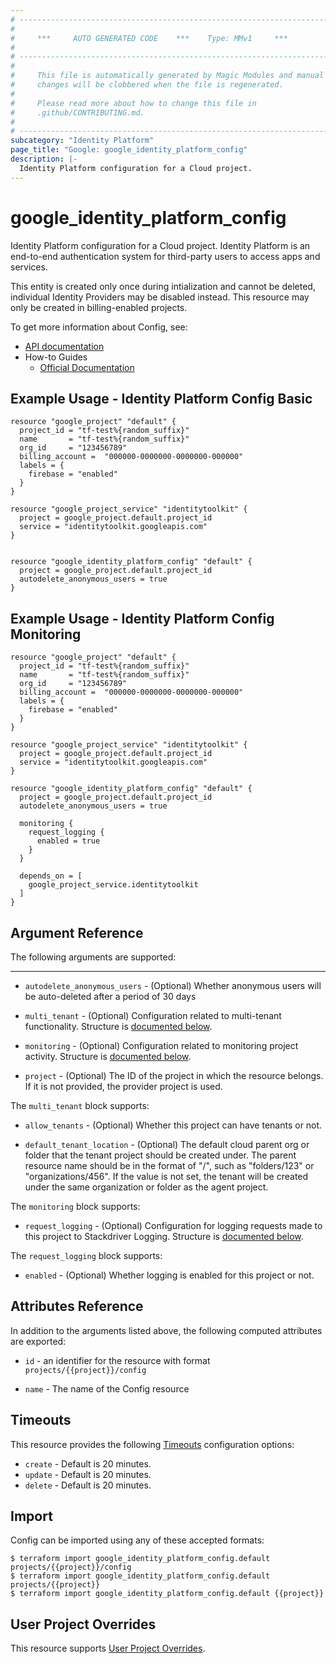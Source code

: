 ```yaml
---
# ----------------------------------------------------------------------------
#
#     ***     AUTO GENERATED CODE    ***    Type: MMv1     ***
#
# ----------------------------------------------------------------------------
#
#     This file is automatically generated by Magic Modules and manual
#     changes will be clobbered when the file is regenerated.
#
#     Please read more about how to change this file in
#     .github/CONTRIBUTING.md.
#
# ----------------------------------------------------------------------------
subcategory: "Identity Platform"
page_title: "Google: google_identity_platform_config"
description: |-
  Identity Platform configuration for a Cloud project.
---
```


# google\_identity\_platform\_config

Identity Platform configuration for a Cloud project. Identity Platform is an
end-to-end authentication system for third-party users to access apps
and services.

This entity is created only once during intialization and cannot be deleted, 
individual Identity Providers may be disabled instead.  This resource may only
be created in billing-enabled projects.


To get more information about Config, see:

* [API documentation](https://cloud.google.com/identity-platform/docs/reference/rest/v2/Config)
* How-to Guides
    * [Official Documentation](https://cloud.google.com/identity-platform/docs)

## Example Usage - Identity Platform Config Basic


```hcl
resource "google_project" "default" {
  project_id = "tf-test%{random_suffix}"
  name       = "tf-test%{random_suffix}"
  org_id     = "123456789"
  billing_account =  "000000-0000000-0000000-000000"
  labels = {
    firebase = "enabled"
  }
}

resource "google_project_service" "identitytoolkit" {
  project = google_project.default.project_id
  service = "identitytoolkit.googleapis.com"
}


resource "google_identity_platform_config" "default" {
  project = google_project.default.project_id
  autodelete_anonymous_users = true
}
```
## Example Usage - Identity Platform Config Monitoring


```hcl
resource "google_project" "default" {
  project_id = "tf-test%{random_suffix}"
  name       = "tf-test%{random_suffix}"
  org_id     = "123456789"
  billing_account =  "000000-0000000-0000000-000000"
  labels = {
    firebase = "enabled"
  }
}

resource "google_project_service" "identitytoolkit" {
  project = google_project.default.project_id
  service = "identitytoolkit.googleapis.com"
}

resource "google_identity_platform_config" "default" {
  project = google_project.default.project_id
  autodelete_anonymous_users = true

  monitoring {
    request_logging {
      enabled = true
    }
  }

  depends_on = [
    google_project_service.identitytoolkit
  ] 
}
```

## Argument Reference

The following arguments are supported:



- - -


* `autodelete_anonymous_users` -
  (Optional)
  Whether anonymous users will be auto-deleted after a period of 30 days

* `multi_tenant` -
  (Optional)
  Configuration related to multi-tenant functionality.
  Structure is [documented below](#nested_multi_tenant).

* `monitoring` -
  (Optional)
  Configuration related to monitoring project activity.
  Structure is [documented below](#nested_monitoring).

* `project` - (Optional) The ID of the project in which the resource belongs.
    If it is not provided, the provider project is used.


<a name="nested_multi_tenant"></a>The `multi_tenant` block supports:

* `allow_tenants` -
  (Optional)
  Whether this project can have tenants or not.

* `default_tenant_location` -
  (Optional)
  The default cloud parent org or folder that the tenant project should be created under. 
  The parent resource name should be in the format of "/", such as "folders/123" or "organizations/456". 
  If the value is not set, the tenant will be created under the same organization or folder as the agent project.

<a name="nested_monitoring"></a>The `monitoring` block supports:

* `request_logging` -
  (Optional)
  Configuration for logging requests made to this project to Stackdriver Logging.
  Structure is [documented below](#nested_request_logging).


<a name="nested_request_logging"></a>The `request_logging` block supports:

* `enabled` -
  (Optional)
  Whether logging is enabled for this project or not.

## Attributes Reference

In addition to the arguments listed above, the following computed attributes are exported:

* `id` - an identifier for the resource with format `projects/{{project}}/config`

* `name` -
  The name of the Config resource


## Timeouts

This resource provides the following
[Timeouts](/docs/configuration/resources.html#timeouts) configuration options:

- `create` - Default is 20 minutes.
- `update` - Default is 20 minutes.
- `delete` - Default is 20 minutes.

## Import


Config can be imported using any of these accepted formats:

```
$ terraform import google_identity_platform_config.default projects/{{project}}/config
$ terraform import google_identity_platform_config.default projects/{{project}}
$ terraform import google_identity_platform_config.default {{project}}
```

## User Project Overrides

This resource supports [User Project Overrides](https://registry.terraform.io/providers/hashicorp/google/latest/docs/guides/provider_reference#user_project_override).

